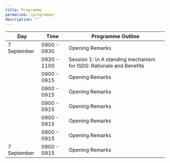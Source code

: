 ```yaml
---
title: Programme
permalink: /programme/
description: ""
---
```

| Day | Time | Programme Outline |
| -------- | -------- | -------- |
| 7 September     | 0900 - 0930    | Opening Remarks  |
|       | 0930 - 1100    | Session 1: \n A standing mechanism for ISDS: Rationale and Benefits  |
|       | 0900 - 0915    | Opening Remarks  |
|       | 0900 - 0915    | Opening Remarks  |
|      | 0900 - 0915    | Opening Remarks  |
|       | 0900 - 0915    | Opening Remarks  |
|      | 0900 - 0915    | Opening Remarks  |
| 7 September     | 0900 - 0915    | Opening Remarks  |